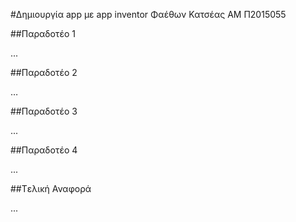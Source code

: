 ﻿#Δημιουργία app με app inventor
Φαέθων Κατσέας 
ΑΜ Π2015055

##Παραδοτέο 1

...

##Παραδοτέο 2

…

##Παραδοτέο 3

...

##Παραδοτέο 4

...

##Tελική Αναφορά

...
